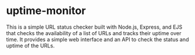 # uptime-monitor
This is a simple URL status checker built with Node.js, Express, and EJS that checks the availability of a list of URLs and tracks their uptime over time. It provides a simple web interface and an API to check the status and uptime of the URLs.
